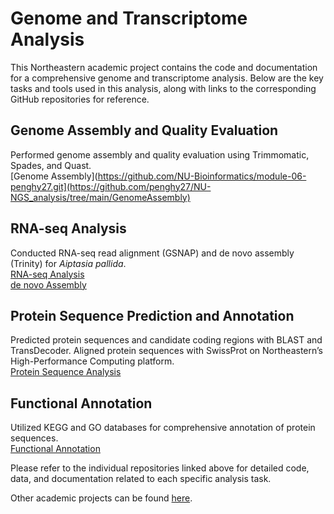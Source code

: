 # Genome and Transcriptome Analysis

This Northeastern academic project contains the code and documentation for a comprehensive genome and transcriptome analysis. Below are the key tasks and tools used in this analysis, along with links to the corresponding GitHub repositories for reference.
  
## Genome Assembly and Quality Evaluation

Performed genome assembly and quality evaluation using Trimmomatic, Spades, and Quast.  
[Genome Assembly](https://github.com/NU-Bioinformatics/module-06-penghy27.git](https://github.com/penghy27/NU-NGS_analysis/tree/main/GenomeAssembly)
  
## RNA-seq Analysis

Conducted RNA-seq read alignment (GSNAP) and de novo assembly (Trinity) for *Aiptasia pallida*.  
[RNA-seq Analysis](https://github.com/NU-Bioinformatics/module-07-penghy27.git)  
[de novo Assembly](https://github.com/NU-Bioinformatics/module-07-penghy27.git)

## Protein Sequence Prediction and Annotation

Predicted protein sequences and candidate coding regions with BLAST and TransDecoder.
Aligned protein sequences with SwissProt on Northeastern’s High-Performance Computing platform.  
[Protein Sequence Analysis](https://github.com/NU-Bioinformatics/module-09-penghy27.git)

## Functional Annotation

Utilized KEGG and GO databases for comprehensive annotation of protein sequences.  
[Functional Annotation](https://github.com/NU-Bioinformatics/module-10-penghy27.git)  

  
Please refer to the individual repositories linked above for detailed code, data, and documentation related to each specific analysis task.  

Other academic projects can be found [here](https://github.com/penghy27/NU_academic_projects.git).

